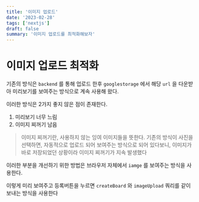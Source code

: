 ```yaml
---
title: '이미지 업로드'
date: '2023-02-28'
tags: ['nextjs']
draft: false
summary: '이미지 업로드를 최적화해보자'
---
```


# 이미지 업로드 최적화

기존의 방식은 `backend` 를 통해 업로드 한후 `googlestorage` 에서 해당 `url` 을 다운받아 미리보기를 보여주는 방식으로 계속 사용해 왔다.

이러한 방식은 2가지 좋지 않은 점이 존재한다.

1. 미리보기 너무 느림
2. 이미지 찌꺼기 남음

> 이미지 찌꺼기란, 사용하지 않는 잉여 이미지들을 뜻한다. 기존의 방식이 사진을 선택하면, 자동적으로 업로드 되어 보여주는 방식으로 되어 있다보니, 이미지가 바로 저장되었던 상황이라 이미지 찌꺼기가 지속 발생했다

이러한 부분을 개선하기 위한 방법은 브라우저 자체에서 `iamge` 를 보여주는 방식을 사용한다.

이렇게 미리 보여주고 등록버튼을 누르면 `createBoard` 와 `imageUpload` 쿼리를 같이 보내는 방식을 사용한다
